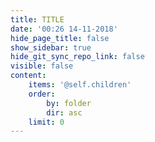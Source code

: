 ```yaml
---
title: TITLE
date: '00:26 14-11-2018'
hide_page_title: false
show_sidebar: true
hide_git_sync_repo_link: false
visible: false
content:
    items: '@self.children'
    order:
        by: folder
        dir: asc
    limit: 0
---
```


